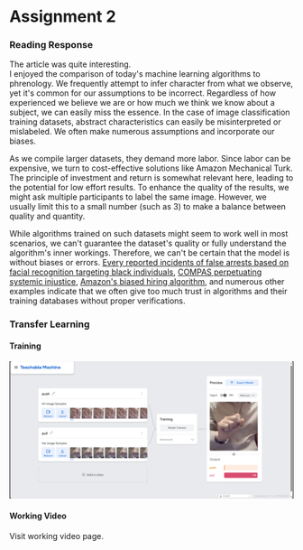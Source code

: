 # Assignment 2

### Reading Response

The article was quite interesting.  
I enjoyed the comparison of today's machine learning algorithms to phrenology. We frequently attempt to infer character from what we observe, yet it's common for our assumptions to be incorrect. Regardless of how experienced we believe we are or how much we think we know about a subject, we can easily miss the essence. In the case of image classification training datasets, abstract characteristics can easily be misinterpreted or mislabeled. We often make numerous assumptions and incorporate our biases.

As we compile larger datasets, they demand more labor. Since labor can be expensive, we turn to cost-effective solutions like Amazon Mechanical Turk. The principle of investment and return is somewhat relevant here, leading to the potential for low effort results. To enhance the quality of the results, we might ask multiple participants to label the same image. However, we usually limit this to a small number (such as 3) to make a balance between quality and quantity.

While algorithms trained on such datasets might seem to work well in most scenarios, we can't guarantee the dataset's quality or fully understand the algorithm's inner workings. Therefore, we can't be certain that the model is without biases or errors. [Every reported incidents of false arrests based on facial recognition targeting black individuals](https://www.businessinsider.com/in-every-reported-false-arrests-based-on-facial-recognition-that-person-has-been-black-2023-8), [COMPAS perpetuating systemic injustice](https://www.propublica.org/article/machine-bias-risk-assessments-in-criminal-sentencing), [Amazon's biased hiring algorithm](https://www.reuters.com/article/us-amazon-com-jobs-automation-insight/amazon-scraps-secret-ai-recruiting-tool-that-showed-bias-against-women-idUSKCN1MK08G), and numerous other examples indicate that we often give too much trust in algorithms and their training databases without proper verifications.

### Transfer Learning

#### Training

<img src="./A2_train.png" width="600px"/>

#### Working Video

Visit working video page.

